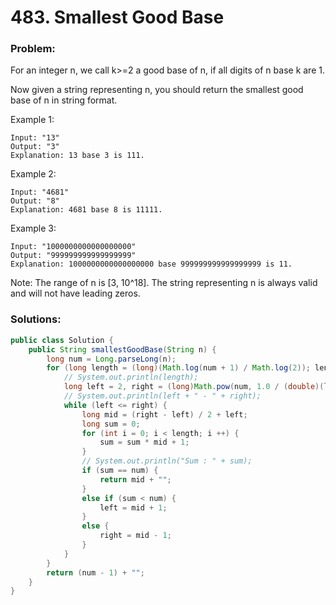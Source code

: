 # 483. Smallest Good Base

### Problem:

For an integer n, we call k>=2 a good base of n, if all digits of n base k are 1.

Now given a string representing n, you should return the smallest good base of n in string format. 

Example 1:
```
Input: "13"
Output: "3"
Explanation: 13 base 3 is 111.
```

Example 2:
```
Input: "4681"
Output: "8"
Explanation: 4681 base 8 is 11111.
```

Example 3:
```
Input: "1000000000000000000"
Output: "999999999999999999"
Explanation: 1000000000000000000 base 999999999999999999 is 11.
```

Note:
The range of n is [3, 10^18].
The string representing n is always valid and will not have leading zeros.

### Solutions:

```java
public class Solution {
    public String smallestGoodBase(String n) {
        long num = Long.parseLong(n);
        for (long length = (long)(Math.log(num + 1) / Math.log(2)); length >= 2; length --) {
            // System.out.println(length);
            long left = 2, right = (long)Math.pow(num, 1.0 / (double)(length - 1)) + 1;
            // System.out.println(left + " - " + right);
            while (left <= right) {
                long mid = (right - left) / 2 + left;
                long sum = 0;
                for (int i = 0; i < length; i ++) {
                    sum = sum * mid + 1;
                }
                // System.out.println("Sum : " + sum);
                if (sum == num) {
                    return mid + "";
                }
                else if (sum < num) {
                    left = mid + 1;
                }
                else {
                    right = mid - 1;
                }
            }
        }
        return (num - 1) + "";
    }
}
```